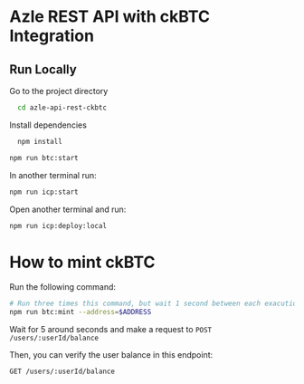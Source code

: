 # Azle REST API with ckBTC Integration

## Run Locally

Go to the project directory

```bash
  cd azle-api-rest-ckbtc
```

Install dependencies

```bash
  npm install
```

```bash
npm run btc:start
```

In another terminal run:

```bash
npm run icp:start
```

Open another terminal and run:

```bash
npm run icp:deploy:local
```

# How to mint ckBTC

Run the following command:

```bash
# Run three times this command, but wait 1 second between each exacution
npm run btc:mint --address=$ADDRESS
```

Wait for 5 around seconds and make a request to `POST /users/:userId/balance`

Then, you can verify the user balance in this endpoint:

`GET /users/:userId/balance`
